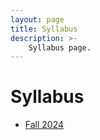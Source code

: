 ```yaml
---
layout: page
title: Syllabus
description: >-
    Syllabus page.
---
```


# Syllabus

* [Fall 2024](/gvsu-cis437/assets/Syllabus_F2024_CIS437_Fredericks.pdf)
